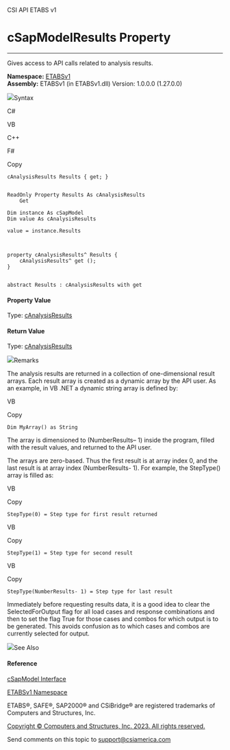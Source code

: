 ﻿

CSI API ETABS v1

# cSapModelResults Property  
  
---  
  
Gives access to API calls related to analysis results.

**Namespace:** [ETABSv1](2780f1b8-2033-5289-2298-1cdb2a7508d9.htm)  
**Assembly:** ETABSv1 (in ETABSv1.dll) Version: 1.0.0.0 (1.27.0.0)

![](../icons/SectionExpanded.png)Syntax

C#

VB

C++

F#

Copy

    
    
    cAnalysisResults Results { get; }
    
    
    ReadOnly Property Results As cAnalysisResults
    	Get
    
    Dim instance As cSapModel
    Dim value As cAnalysisResults
    
    value = instance.Results
    
    
    
    property cAnalysisResults^ Results {
    	cAnalysisResults^ get ();
    }
    
    
    abstract Results : cAnalysisResults with get
    

#### Property Value

Type: [cAnalysisResults](b64f2f6e-9759-e542-faf2-0905474a04a7.htm)  

#### Return Value

Type: [cAnalysisResults](b64f2f6e-9759-e542-faf2-0905474a04a7.htm)  

![](../icons/SectionExpanded.png)Remarks

The analysis results are returned in a collection of one-dimensional result
arrays. Each result array is created as a dynamic array by the API user. As an
example, in VB .NET a dynamic string array is defined by:

VB

Copy

    
    
    Dim MyArray() as String

The array is dimensioned to (NumberResults– 1) inside the program, filled with
the result values, and returned to the API user.

The arrays are zero-based. Thus the first result is at array index 0, and the
last result is at array index (NumberResults- 1). For example, the StepType()
array is filled as:

VB

Copy

    
    
    StepType(0) = Step type for first result returned

VB

Copy

    
    
    StepType(1) = Step type for second result

VB

Copy

    
    
    StepType(NumberResults- 1) = Step type for last result

Immediately before requesting results data, it is a good idea to clear the
SelectedForOutput flag for all load cases and response combinations and then
to set the flag True for those cases and combos for which output is to be
generated. This avoids confusion as to which cases and combos are currently
selected for output.

![](../icons/SectionExpanded.png)See Also

#### Reference

[cSapModel Interface](fe0b0096-9fef-56a3-9d57-cdef76e0f611.htm)

[ETABSv1 Namespace](2780f1b8-2033-5289-2298-1cdb2a7508d9.htm)

ETABS®, SAFE®, SAP2000® and CSiBridge® are registered trademarks of Computers
and Structures, Inc.  

[Copyright © Computers and Structures, Inc. 2023. All rights
reserved.](http://www.csiamerica.com)

Send comments on this topic to
[support@csiamerica.com](mailto:support%40csiamerica.com?Subject=CSI%20API%20ETABS%20v1)

